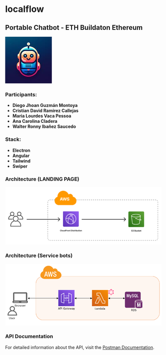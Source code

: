 # localflow
## Portable Chatbot - ETH Buildaton Ethereum

![Logo](assets/localflow_icon.jpeg)

### Participants:
- **Diego Jhoan Guzmán Montoya**
- **Cristian David Ramirez Callejas**
- **Maria Lourdes Vaca Pessoa**
- **Ana Carolina Cladera**
- **Walter Ronny Ibañez Saucedo**

### Stack:
- **Electron**
- **Angular**
- **Tailwind**
- **Swiper**

### Architecture (LANDING PAGE)
![Architecture](assets/architecture.png)

### Architecture (Service bots)
![services](assets/it_backend.png)

### API Documentation
For detailed information about the API, visit the [Postman Documentation](https://documenter.getpostman.com/view/11985015/2sA3s3HBXV).
